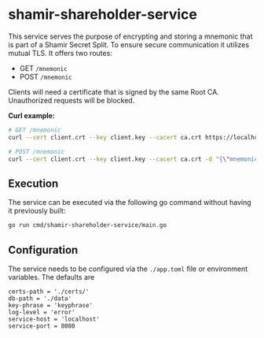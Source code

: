 # shamir-shareholder-service
This service serves the purpose of encrypting and storing a mnemonic that is part of a Shamir Secret Split. To ensure secure communication it utilizes mutual TLS. It offers two routes:

- GET `/mnemonic`
- POST `/mnemonic`

Clients will need a certificate that is signed by the same Root CA. Unauthorized requests will be blocked.

**Curl example:**
```bash
# GET /mnemonic
curl --cert client.crt --key client.key --cacert ca.crt https://localhost:8080/mnemonic

# POST /mnemonic
curl --cert client.crt --key client.key --cacert ca.crt -d "{\"mnemonic\":\"mnemonic phrase\"}" https://localhost:8080/mnemonic
```

## Execution
The service can be executed via the following go command without having it previously built:
```bash
go run cmd/shamir-shareholder-service/main.go
```

## Configuration
The service needs to be configured via the ```./app.toml``` file or environment variables. The defaults are
```
certs-path = './certs/'
db-path = './data'
key-phrase = 'keyphrase'
log-level = 'error'
service-host = 'localhost'
service-port = 8080
```
